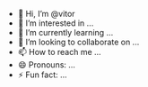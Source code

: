 - 👋 Hi, I’m @vitor
- 👀 I’m interested in ...
- 🌱 I’m currently learning ...
- 💞️ I’m looking to collaborate on ...
- 📫 How to reach me ...
- 😄 Pronouns: ...
- ⚡ Fun fact: ...

<!---
vitorpdf/vitorpdf is a ✨ special ✨ repository because its `README.md` (this file) appears on your GitHub profile.
You can click the Preview link to take a look at your changes.
--->
